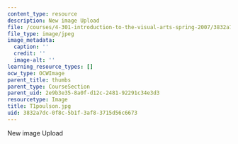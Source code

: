 ```yaml
---
content_type: resource
description: New image Upload
file: /courses/4-301-introduction-to-the-visual-arts-spring-2007/3832a7dc0f8c5b1f3af83715d56c6673_T1poulson.jpg
file_type: image/jpeg
image_metadata:
  caption: ''
  credit: ''
  image-alt: ''
learning_resource_types: []
ocw_type: OCWImage
parent_title: thumbs
parent_type: CourseSection
parent_uid: 2e9b3e35-8a0f-d12c-2481-92291c34e3d3
resourcetype: Image
title: T1poulson.jpg
uid: 3832a7dc-0f8c-5b1f-3af8-3715d56c6673
---
```

New image Upload